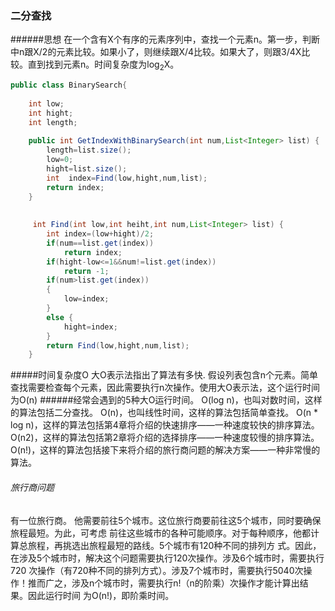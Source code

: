 ### 二分查找
######思想
在一个含有X个有序的元素序列中，查找一个元素n。第一步，判断中n跟X/2的元素比较。如果小了，则继续跟X/4比较。如果大了，则跟3/4X比较。直到找到元素n。时间复杂度为log<sub>2</sub>X。
```java
public class BinarySearch{
	
	int low;
	int hight;
	int length;
	
	public int GetIndexWithBinarySearch(int num,List<Integer> list) {
		length=list.size();
		low=0;
		hight=list.size();
		int  index=Find(low,hight,num,list);
		return index;
	}
	
	
	 int Find(int low,int heiht,int num,List<Integer> list) {
		int index=(low+hight)/2;
		if(num==list.get(index))
			return index;
		if(hight-low<=1&&num!=list.get(index))
			return -1;
		if(num>list.get(index))
		{
			low=index;
		}
		else {
			hight=index;
		}
		return Find(low,hight,num,list);
	}
```

#####时间复杂度O
大O表示法指出了算法有多快.
假设列表包含n个元素。简单查找需要检查每个元素，因此需要执行n次操作。使用大O表示法，这个运行时间为O(n)
######经常会遇到的5种大O运行时间。
O(log n)，也叫对数时间，这样的算法包括二分查找。
O(n)，也叫线性时间，这样的算法包括简单查找。
O(n * log n)，这样的算法包括第4章将介绍的快速排序——一种速度较快的排序算法。
O(n2)，这样的算法包括第2章将介绍的选择排序——一种速度较慢的排序算法。
O(n!)，这样的算法包括接下来将介绍的旅行商问题的解决方案——一种非常慢的算法。

###### 旅行商问题

有一位旅行商。 他需要前往5个城市。这位旅行商要前往这5个城市，同时要确保旅程最短。为此，可考虑 前往这些城市的各种可能顺序。对于每种顺序，他都计算总旅程，再挑选出旅程最短的路线。5个城市有120种不同的排列方 式。因此，在涉及5个城市时，解决这个问题需要执行120次操作。涉及6个城市时，需要执行720 次操作（有720种不同的排列方式）。涉及7个城市时，需要执行5040次操作！推而广之，涉及n个城市时，需要执行n!（n的阶乘）次操作才能计算出结果。因此运行时间 为O(n!)，即阶乘时间。